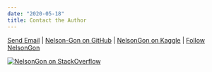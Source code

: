 ```yaml
---
date: "2020-05-18"
title: Contact the Author
---
```


[Send Email](mailto:gonzabato@hotmail.com) | <a class="twitter-follow-button" href="https://github.com/Nelson-Gon" data-size="large" aria-label="Follow @Nelson-Gon on GitHub">Nelson-Gon on GitHub</a> | [NelsonGon on Kaggle](https://www.kaggle.com/gonnel) | 
<a href="http://twitter.com/bionelsongon" class="twitter-follow-button" data-show-count="false">Follow NelsonGon</a>
<script src="http://platform.twitter.com/widgets.js" type="text/javascript"></script> 





[![NelsonGon on StackOverflow](https://stackoverflow.com/users/flair/10323798.png)](https://stackoverflow.com/users/10323798/nelsongon?tab=profile) 





